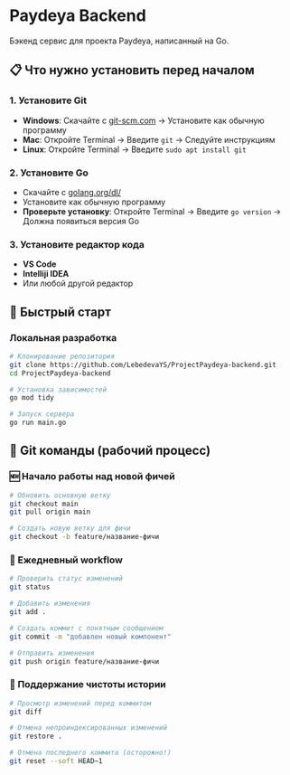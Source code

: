 # Paydeya Backend

Бэкенд сервис для проекта Paydeya, написанный на Go.


## 📋 Что нужно установить перед началом

### 1. Установите Git
- **Windows**: Скачайте с [git-scm.com](https://git-scm.com/) → Установите как обычную программу
- **Mac**: Откройте Terminal → Введите `git` → Следуйте инструкциям
- **Linux**: Откройте Terminal → Введите `sudo apt install git`

### 2. Установите Go
- Скачайте с [golang.org/dl/](https://golang.org/dl/)
- Установите как обычную программу
- **Проверьте установку**: Откройте Terminal → Введите `go version` → Должна появиться версия Go

### 3. Установите редактор кода
- **VS Code**
- **Intelliji IDEA**
- Или любой другой редактор

## 🚀 Быстрый старт

### Локальная разработка

```bash
# Клонирование репозитория
git clone https://github.com/LebedevaYS/ProjectPaydeya-backend.git
cd ProjectPaydeya-backend

# Установка зависимостей
go mod tidy

# Запуск сервера
go run main.go
```


## 🔧 Git команды (рабочий процесс)

### 🆕 Начало работы над новой фичей

```bash
# Обновить основную ветку
git checkout main
git pull origin main

# Создать новую ветку для фичи
git checkout -b feature/название-фичи
```

### 💾 Ежедневный workflow

```bash
# Проверить статус изменений
git status

# Добавить изменения
git add .

# Создать коммит с понятным сообщением
git commit -m "добавлен новый компонент"

# Отправить изменения
git push origin feature/название-фичи
```

### 🧹 Поддержание чистоты истории

```bash
# Просмотр изменений перед коммитом
git diff

# Отмена непроиндексированных изменений
git restore .

# Отмена последнего коммита (осторожно!)
git reset --soft HEAD~1
```